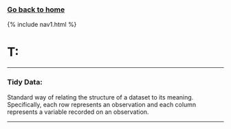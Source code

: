 ### **[Go back to home](https://ironrico.github.io/TestGlossary/)**

{% include nav1.html %}

# **T:**

___

### **Tidy Data:** 
Standard way of relating the structure of a dataset to its meaning. Specifically, each row represents an 
observation and each column represents a variable recorded on an observation.

___


